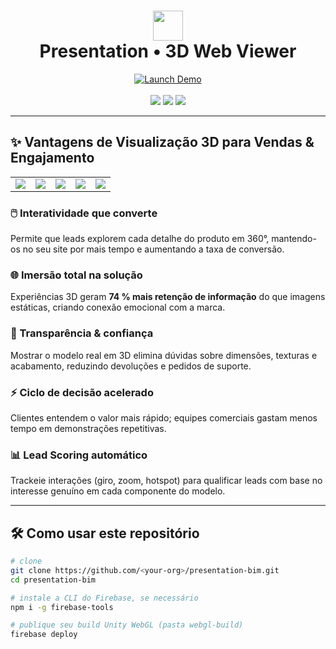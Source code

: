 <!-- README.md -->

<h1 align="center">
  <img src="https://img.shields.io/badge/Presentation_VEWER-181717?style=for-the-badge&logo=unity&logoColor=white" height="48" />
  <br/>
  Presentation • 3D Web Viewer
</h1>

<p align="center">
  <a href="https://presentation-bim.web.app" target="_blank">
    <img src="https://img.shields.io/badge/🚀 Launch Demo-00b37e?style=for-the-badge" alt="Launch Demo">
  </a>
  <br/><br/>
  <img src="https://img.shields.io/badge/WebGL-Enabled-ff6f00?style=flat-square&logo=three.js" />
  <img src="https://img.shields.io/badge/Unity-Built-000000?style=flat-square&logo=unity" />
  <img src="https://img.shields.io/badge/Firebase-Hosted-ffca28?style=flat-square&logo=firebase" />
</p>

---

## ✨ Vantagens de Visualização 3D para Vendas & Engajamento

<table>
  <tr>
    <td align="center">
      <a href="#interatividade">
        <img src="https://img.shields.io/badge/Interatividade-azul?style=for-the-badge&logo=three.js" />
      </a>
    </td>
    <td align="center">
      <a href="#imersao">
        <img src="https://img.shields.io/badge/Imersão-9c27b0?style=for-the-badge&logo=unity" />
      </a>
    </td>
    <td align="center">
      <a href="#confianca">
        <img src="https://img.shields.io/badge/Confiança_do Cliente-00bcd4?style=for-the-badge&logo=trustpilot" />
      </a>
    </td>
    <td align="center">
      <a href="#velocidade">
        <img src="https://img.shields.io/badge/Decisão + Rápida-4caf50?style=for-the-badge&logo=thunderbird" />
      </a>
    </td>
    <td align="center">
      <a href="#leadscore">
        <img src="https://img.shields.io/badge/Lead Score 📈-ff9800?style=for-the-badge&logo=marketo" />
      </a>
    </td>
  </tr>
</table>

### <a id="interatividade"></a>🖱️ Interatividade que converte  
Permite que leads explorem cada detalhe do produto em 360°, mantendo-os no seu site por mais tempo e aumentando a taxa de conversão.

### <a id="imersao"></a>🌐 Imersão total na solução  
Experiências 3D geram **74 % mais retenção de informação** do que imagens estáticas, criando conexão emocional com a marca.

### <a id="confianca"></a>🤝 Transparência & confiança  
Mostrar o modelo real em 3D elimina dúvidas sobre dimensões, texturas e acabamento, reduzindo devoluções e pedidos de suporte.

### <a id="velocidade"></a>⚡ Ciclo de decisão acelerado  
Clientes entendem o valor mais rápido; equipes comerciais gastam menos tempo em demonstrações repetitivas.

### <a id="leadscore"></a>📊 Lead Scoring automático  
Trackeie interações (giro, zoom, hotspot) para qualificar leads com base no interesse genuíno em cada componente do modelo.

---

## 🛠️ Como usar este repositório

```bash
# clone
git clone https://github.com/<your-org>/presentation-bim.git
cd presentation-bim

# instale a CLI do Firebase, se necessário
npm i -g firebase-tools

# publique seu build Unity WebGL (pasta webgl-build)
firebase deploy
